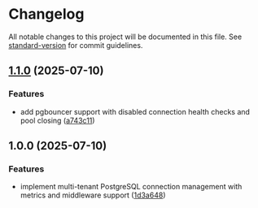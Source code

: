 # Changelog

All notable changes to this project will be documented in this file. See [standard-version](https://github.com/conventional-changelog/standard-version) for commit guidelines.

## [1.1.0](https://github.com/apsyadira-jubelio/go-pgx-multitenancy/compare/v1.0.0...v1.1.0) (2025-07-10)


### Features

* add pgbouncer support with disabled connection health checks and pool closing ([a743c11](https://github.com/apsyadira-jubelio/go-pgx-multitenancy/commit/a743c11dbafdedaf9986915ef0e787e655fde9c2))

## 1.0.0 (2025-07-10)

### Features

- implement multi-tenant PostgreSQL connection management with metrics and middleware support ([1d3a648](https://github.com/apsyadira-jubelio/go-pgx-multitenancy/commit/1d3a6486c97e9b94e6a333c4a637d449baae06ca))
